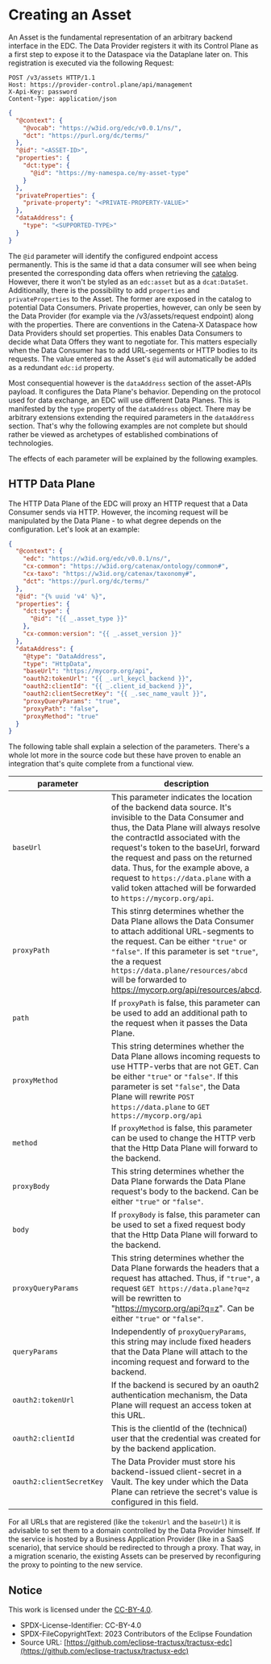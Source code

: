 # Creating an Asset

An Asset is the fundamental representation of an arbitrary backend interface in the EDC. The Data Provider registers it
with its Control Plane as a first step to expose it to the Dataspace via the Dataplane later on. This registration is
executed via the following Request:

```http
POST /v3/assets HTTP/1.1
Host: https://provider-control.plane/api/management
X-Api-Key: password
Content-Type: application/json
```

```json
{
  "@context": {
    "@vocab": "https://w3id.org/edc/v0.0.1/ns/",
    "dct": "https://purl.org/dc/terms/"
  },
  "@id": "<ASSET-ID>",
  "properties": {
    "dct:type": {
      "@id": "https://my-namespa.ce/my-asset-type"
    }
  },
  "privateProperties": {
    "private-property": "<PRIVATE-PROPERTY-VALUE>"
  },
  "dataAddress": {
    "type": "<SUPPORTED-TYPE>"
  }
}
```

The `@id` parameter will identify the configured endpoint access permanently. This is the same id that a
data consumer will see when being presented the corresponding data offers when retrieving the [catalog](04_catalog.md).
However, there it won't be styled as an `edc:asset` but as a `dcat:DataSet`. Additionally, there is the possibility to
add `properties` and `privateProperties` to the Asset. The former are exposed in the catalog to potential Data
Consumers.
Private properties, however, can only be seen by the Data Provider (for example via the /v3/assets/request endpoint)
along with the properties. There are conventions in the Catena-X Dataspace how Data Providers should set properties. This enables
Data Consumers to decide what Data Offers they want to negotiate for. This matters especially when the Data Consumer has to add URL-segements or
HTTP bodies to its requests. The value entered as the Asset's `@id` will automatically be added as a redundant `edc:id`
property.

Most consequential however is the `dataAddress` section of the asset-APIs payload. It configures the Data Plane's
behavior. Depending on the protocol used for data exchange, an EDC will use different Data Planes. This is manifested by
the `type` property of the `dataAddress` object. There
may be arbitrary extensions extending the required parameters in the `dataAddress` section. That's why the following
examples are not complete but should rather be viewed as archetypes of established combinations of technologies.

The effects of each parameter will be explained by the following examples.

## HTTP Data Plane

The HTTP Data Plane of the EDC will proxy an HTTP request that a Data Consumer sends via HTTP. However, the incoming
request will be manipulated by the Data Plane - to what degree depends on the configuration. Let's look at an example:

```json
{
  "@context": {
    "edc": "https://w3id.org/edc/v0.0.1/ns/",
    "cx-common": "https://w3id.org/catenax/ontology/common#",
    "cx-taxo": "https://w3id.org/catenax/taxonomy#",
    "dct": "https://purl.org/dc/terms/"
  },
  "@id": "{% uuid 'v4' %}",
  "properties": {
    "dct:type": {
      "@id": "{{ _.asset_type }}"
    },
    "cx-common:version": "{{ _.asset_version }}"
  },
  "dataAddress": {
    "@type": "DataAddress",
    "type": "HttpData",
    "baseUrl": "https://mycorp.org/api",
    "oauth2:tokenUrl": "{{ _.url_keycl_backend }}",
    "oauth2:clientId": "{{ _.client_id_backend }}",
    "oauth2:clientSecretKey": "{{ _.sec_name_vault }}",
    "proxyQueryParams": "true",
    "proxyPath": "false",
    "proxyMethod": "true"
  }
}
```
The following table shall explain a selection of the parameters. There's a whole lot more in the source code but these
have proven to enable an integration that's quite complete from a functional view.

| parameter                | description                                                                                                                                                                                                                                                                                                                                                                                                        | mandatory | default |
|--------------------------|--------------------------------------------------------------------------------------------------------------------------------------------------------------------------------------------------------------------------------------------------------------------------------------------------------------------------------------------------------------------------------------------------------------------|-----------|---------|
| `baseUrl`                | This parameter indicates the location of the backend data source. It's invisible to the Data Consumer and thus, the Data Plane will always resolve the contractId associated with the request's token to the baseUrl, forward the request and pass on the returned data. Thus, for the example above, a request to `https://data.plane` with a valid token attached will be forwarded to `https://mycorp.org/api`. | yes       | -       |
| `proxyPath`              | This stinrg determines whether the Data Plane allows the Data Consumer to attach additional URL-segments to the request. Can be either `"true"` or `"false"`. If this parameter is set `"true"`, the a request `https://data.plane/resources/abcd` will be forwarded to  https://mycorp.org/api/resources/abcd.                                                                                                    | no        | false   |
| `path`                   | If `proxyPath` is false, this parameter can be used to add an additional path to the request when it passes the Data Plane.                                                                                                                                                                                                                                                                                        | no        | null    |
| `proxyMethod`            | This string determines whether the Data Plane allows incoming requests to use HTTP-verbs that are not GET. Can be either `"true"` or `"false"`. If this parameter is set `"false"`, the Data Plane will rewrite `POST https://data.plane` to `GET https://mycorp.org/api`                                                                                                                                          | no        | false   |
| `method`                 | If `proxyMethod` is false, this parameter can be used to change the HTTP verb that the Http Data Plane will forward to the backend.                                                                                                                                                                                                                                                                                | no        | "GET"   |
| `proxyBody`              | This string determines whether the Data Plane forwards the Data Plane request's body to the backend. Can be either `"true"` or `"false"`.                                                                                                                                                                                                                                                                          | no        | false   |
| `body`                   | If `proxyBody` is false, this parameter can be used to set a fixed request body that the Http Data Plane will forward to the backend.                                                                                                                                                                                                                                                                              | no        | null    |
| `proxyQueryParams`       | This string determines whether the Data Plane forwards the headers that a request has attached. Thus, if `"true"`, a request `GET https://data.plane?q=z` will be rewritten to "https://mycorp.org/api?q=z". Can be either `"true"` or `"false"`.                                                                                                                                                                  | no        | false   |
| `queryParams`            | Independently of `proxyQueryParams`, this string may include fixed headers that the Data Plane will attach to the incoming request and forward to the backend.                                                                                                                                                                                                                                                     | no        | null    |
| `oauth2:tokenUrl`        | If the backend is secured by an oauth2 authentication mechanism, the Data Plane will request an access token at this URL.                                                                                                                                                                                                                                                                                          | no        | null    |
| `oauth2:clientId`        | This is the clientId of the (technical) user that the credential was created for by the backend application.                                                                                                                                                                                                                                                                                                       | no        | null    |
| `oauth2:clientSecretKey` | The Data Provider must store his backend-issued client-secret in a Vault. The key under which the Data Plane can retrieve the secret's value is configured in this field.                                                                                                                                                                                                                                          | no        | null    |

For all URLs that are registered (like the `tokenUrl` and the `baseUrl`) it is advisable to set them to a domain 
controlled by the Data Provider himself. If the service is hosted by a Business Application Provider (like in a SaaS
scenario), that service should be redirected to through a proxy. That way, in a migration scenario, the existing Assets 
can be preserved by reconfiguring the proxy to pointing to the new service.


## Notice

This work is licensed under the [CC-BY-4.0](https://creativecommons.org/licenses/by/4.0/legalcode).

- SPDX-License-Identifier: CC-BY-4.0
- SPDX-FileCopyrightText: 2023 Contributors of the Eclipse Foundation
- Source URL: [https://github.com/eclipse-tractusx/tractusx-edc](https://github.com/eclipse-tractusx/tractusx-edc)
